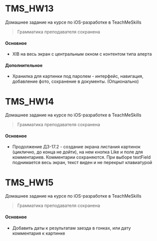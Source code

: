 # TMS_HW13
Домашнее задание на курсе по iOS-разработке в TeachMeSkills
> Грамматика преподавателя сохранена

#### Основное
- XIB на весь экран с центральным окном с контентом типа алерта

#### Дополнительное
- Хранилка для картинки под паролем - интерфейс, навигация, добавление фото, сохранение в документы. (Опционально)

# TMS_HW14
Домашнее задание на курсе по iOS-разработке в TeachMeSkills
> Грамматика преподавателя сохранена

#### Основное
- Продолжение ДЗ-17.2 - создание экрана листания картинок (циклично, до конца не дойти), на нем кнопка Like и поле для комментариев. Комментарии сохраняются. При выборе textField поднимается весь экран, текст виден и не перекрыт клавиатурой

# TMS_HW15
Домашнее задание на курсе по iOS-разработке в TeachMeSkills
> Грамматика преподавателя сохранена

#### Основное
- Добавить даты к результатам заезда в гонках, или дату комментария к картинке
